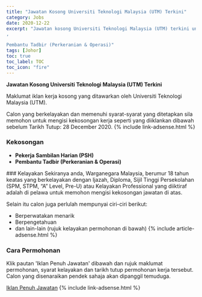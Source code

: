 ```yaml
---
title: "Jawatan Kosong Universiti Teknologi Malaysia (UTM) Terkini" 
category: Jobs 
date: 2020-12-22 
excerpt: "Jawatan kosong Universiti Teknologi Malaysia (UTM) terkini untuk kekosongan Pekerja Sambilan Harian (PSH)
,

Pembantu Tadbir (Perkeranian & Operasi)" 
tags: [Johor] 
toc: true 
toc_label: TOC 
toc_icon: "fire" 
--- 
```


**Jawatan Kosong Universiti Teknologi Malaysia (UTM) Terkini**

Maklumat iklan kerja kosong yang ditawarkan oleh Universiti Teknologi Malaysia (UTM). 

Calon yang berkelayakan dan memenuhi syarat-syarat yang ditetapkan sila memohon untuk mengisi kekosongan kerja seperti yang diiklankan dibawah sebelum Tarikh Tutup: 28 December 2020. 
{% include link-adsense.html %} 
### Kekosongan 
<ul>
<li>
<div><strong>Pekerja Sambilan Harian (PSH)</strong></div>
</li>
<li>
<div></div>
<div><strong>Pembantu Tadbir (Perkeranian &amp; Operasi)</strong></div>
</li>
</ul> 
### Kelayakan 
Sekiranya anda, Warganegara Malaysia, berumur 18 tahun keatas yang berkelayakan dengan Ijazah, Diploma, Sijil Tinggi Persekolahan (SPM, STPM, “A” Level, Pre-U) atau Kelayakan Professional yang diiktiraf adalah di pelawa untuk memohon mengisi kekosongan jawatan di atas.

Selain itu calon juga perlulah mempunyai ciri-ciri berikut:
- Berperwatakan menarik
- Berpengetahuan
- dan lain-lain (rujuk kelayakan permohonan di bawah) 
{% include article-adsense.html %} 
### Cara Permohonan 
Klik pautan 'Iklan Penuh Jawatan' dibawah dan rujuk maklumat permohonan, syarat kelayakan dan tarikh tutup permohonan kerja tersebut.
Calon yang disenaraikan pendek sahaja akan dipanggil temuduga.

<a href="https://www.facebook.com/UTMInternational/posts/1719266954902162" class="btn btn--info" target="_blank" rel="nofollow noopenner">Iklan Penuh Jawatan</a> 
{% include link-adsense.html %} 